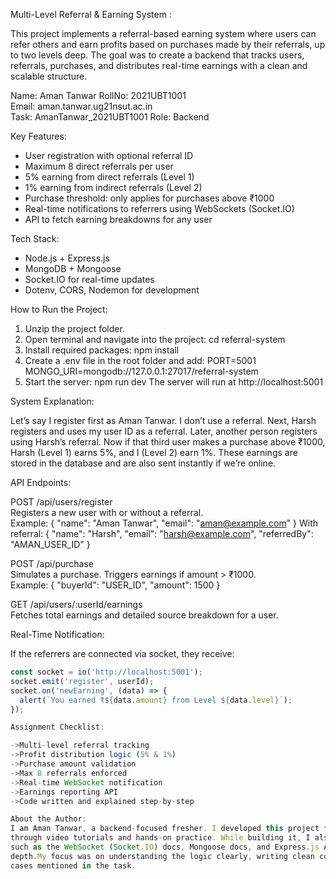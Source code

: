 Multi-Level Referral & Earning System :

This project implements a referral-based earning system where users can refer others and earn profits based on purchases made by their referrals, up to two levels deep. The goal was to create a backend that tracks users, referrals, purchases, and distributes real-time earnings with a clean and scalable structure.

Name: Aman Tanwar
RollNo: 2021UBT1001  
Email: aman.tanwar.ug21nsut.ac.in  
Task: AmanTanwar_2021UBT1001
Role: Backend

Key Features:
- User registration with optional referral ID
- Maximum 8 direct referrals per user
- 5% earning from direct referrals (Level 1)
- 1% earning from indirect referrals (Level 2)
- Purchase threshold: only applies for purchases above ₹1000
- Real-time notifications to referrers using WebSockets (Socket.IO)
- API to fetch earning breakdowns for any user

Tech Stack:
- Node.js + Express.js
- MongoDB + Mongoose
- Socket.IO for real-time updates
- Dotenv, CORS, Nodemon for development

How to Run the Project:

1. Unzip the project folder.
2. Open terminal and navigate into the project:
   cd referral-system
3. Install required packages:
   npm install
4. Create a .env file in the root folder and add:
   PORT=5001  
   MONGO_URI=mongodb://127.0.0.1:27017/referral-system
5. Start the server:
   npm run dev
The server will run at http://localhost:5001

System Explanation:

Let’s say I register first as Aman Tanwar. I don’t use a referral. Next, Harsh registers and uses my user ID as a referral. Later, another person registers using Harsh’s referral. Now if that third user makes a purchase above ₹1000, Harsh (Level 1) earns 5%, and I (Level 2) earn 1%. These earnings are stored in the database and are also sent instantly if we’re online.

API Endpoints:

POST /api/users/register  
Registers a new user with or without a referral.  
Example:
{
  "name": "Aman Tanwar",
  "email": "aman@example.com"
}
With referral:
{
  "name": "Harsh",
  "email": "harsh@example.com",
  "referredBy": "AMAN_USER_ID"
}

POST /api/purchase  
Simulates a purchase. Triggers earnings if amount > ₹1000.  
Example:
{
  "buyerId": "USER_ID",
  "amount": 1500
}

GET /api/users/:userId/earnings  
Fetches total earnings and detailed source breakdown for a user.

Real-Time Notification:

If the referrers are connected via socket, they receive:
```js
const socket = io('http://localhost:5001');
socket.emit('register', userId);
socket.on('newEarning', (data) => {
  alert(`You earned ₹${data.amount} from Level ${data.level}`);
});

Assignment Checklist:

->Multi-level referral tracking
->Profit distribution logic (5% & 1%)
->Purchase amount validation
->Max 8 referrals enforced
->Real-time WebSocket notification
->Earnings reporting API
->Code written and explained step-by-step

About the Author:
I am Aman Tanwar, a backend-focused fresher. I developed this project from scratch using what I learned 
through video tutorials and hands-on practice. While building it, I also referred to official documentation 
such as the WebSocket (Socket.IO) docs, Mongoose docs, and Express.js API to understand how things work in 
depth.My focus was on understanding the logic clearly, writing clean code, and covering all real-world use 
cases mentioned in the task.
